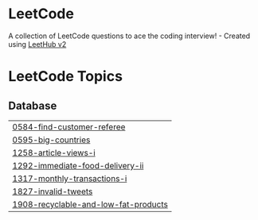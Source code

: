 # LeetCode
A collection of LeetCode questions to ace the coding interview! - Created using [LeetHub v2](https://github.com/arunbhardwaj/LeetHub-2.0)

<!---LeetCode Topics Start-->
# LeetCode Topics
## Database
|  |
| ------- |
| [0584-find-customer-referee](https://github.com/Aravindh0/LeetCode/tree/master/0584-find-customer-referee) |
| [0595-big-countries](https://github.com/Aravindh0/LeetCode/tree/master/0595-big-countries) |
| [1258-article-views-i](https://github.com/Aravindh0/LeetCode/tree/master/1258-article-views-i) |
| [1292-immediate-food-delivery-ii](https://github.com/Aravindh0/LeetCode/tree/master/1292-immediate-food-delivery-ii) |
| [1317-monthly-transactions-i](https://github.com/Aravindh0/LeetCode/tree/master/1317-monthly-transactions-i) |
| [1827-invalid-tweets](https://github.com/Aravindh0/LeetCode/tree/master/1827-invalid-tweets) |
| [1908-recyclable-and-low-fat-products](https://github.com/Aravindh0/LeetCode/tree/master/1908-recyclable-and-low-fat-products) |
<!---LeetCode Topics End-->